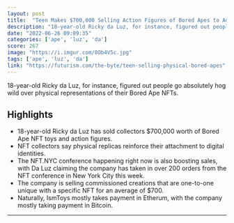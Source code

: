 ```yaml
---
layout: post
title:  "Teen Makes $700,000 Selling Action Figures of Bored Apes to Adult Children"
description: "18-year-old Ricky da Luz, for instance, figured out people go absolutely hog wild over physical representations of their Bored Ape NFTs."
date: "2022-06-26 09:09:35"
categories: ['ape', 'luz', 'da']
score: 267
image: "https://i.imgur.com/8Ob4V5c.jpg"
tags: ['ape', 'luz', 'da']
link: "https://futurism.com/the-byte/teen-selling-physical-bored-apes"
---
```


18-year-old Ricky da Luz, for instance, figured out people go absolutely hog wild over physical representations of their Bored Ape NFTs.

## Highlights

- 18-year-old Ricky da Luz has sold collectors $700,000 worth of Bored Ape NFT toys and action figures.
- NFT collectors say physical replicas reinforce their attachment to digital identities.
- The NFT.NYC conference happening right now is also boosting sales, with Da Luz claiming the company has taken in over 200 orders from the NFT conference in New York City this week.
- The company is selling commissioned creations that are one-to-one unique with a specific NFT for an average of $700.
- Naturally, IsmToys mostly takes payment in Etherum, with the company mostly taking payment in Bitcoin.

---
